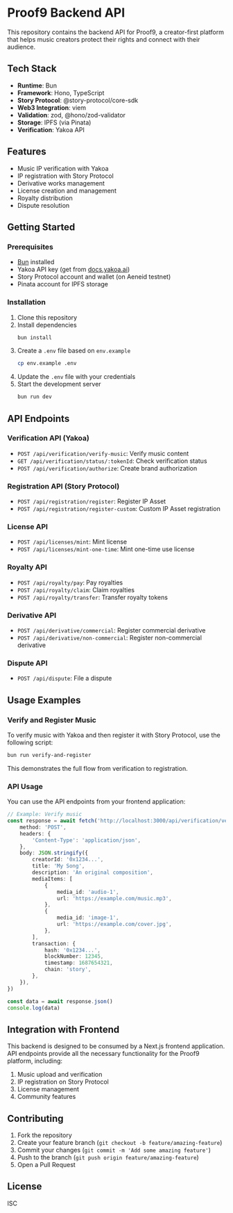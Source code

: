 # Proof9 Backend API

This repository contains the backend API for Proof9, a creator-first platform that helps music creators protect their rights and connect with their audience.

## Tech Stack

-   **Runtime**: Bun
-   **Framework**: Hono, TypeScript
-   **Story Protocol**: @story-protocol/core-sdk
-   **Web3 Integration**: viem
-   **Validation**: zod, @hono/zod-validator
-   **Storage**: IPFS (via Pinata)
-   **Verification**: Yakoa API

## Features

-   Music IP verification with Yakoa
-   IP registration with Story Protocol
-   Derivative works management
-   License creation and management
-   Royalty distribution
-   Dispute resolution

## Getting Started

### Prerequisites

-   [Bun](https://bun.sh/) installed
-   Yakoa API key (get from [docs.yakoa.ai](https://docs.yakoa.ai))
-   Story Protocol account and wallet (on Aeneid testnet)
-   Pinata account for IPFS storage

### Installation

1. Clone this repository
2. Install dependencies
    ```bash
    bun install
    ```
3. Create a `.env` file based on `env.example`
    ```bash
    cp env.example .env
    ```
4. Update the `.env` file with your credentials
5. Start the development server
    ```bash
    bun run dev
    ```

## API Endpoints

### Verification API (Yakoa)

-   `POST /api/verification/verify-music`: Verify music content
-   `GET /api/verification/status/:tokenId`: Check verification status
-   `POST /api/verification/authorize`: Create brand authorization

### Registration API (Story Protocol)

-   `POST /api/registration/register`: Register IP Asset
-   `POST /api/registration/register-custom`: Custom IP Asset registration

### License API

-   `POST /api/licenses/mint`: Mint license
-   `POST /api/licenses/mint-one-time`: Mint one-time use license

### Royalty API

-   `POST /api/royalty/pay`: Pay royalties
-   `POST /api/royalty/claim`: Claim royalties
-   `POST /api/royalty/transfer`: Transfer royalty tokens

### Derivative API

-   `POST /api/derivative/commercial`: Register commercial derivative
-   `POST /api/derivative/non-commercial`: Register non-commercial derivative

### Dispute API

-   `POST /api/dispute`: File a dispute

## Usage Examples

### Verify and Register Music

To verify music with Yakoa and then register it with Story Protocol, use the following script:

```bash
bun run verify-and-register
```

This demonstrates the full flow from verification to registration.

### API Usage

You can use the API endpoints from your frontend application:

```typescript
// Example: Verify music
const response = await fetch('http://localhost:3000/api/verification/verify-music', {
    method: 'POST',
    headers: {
        'Content-Type': 'application/json',
    },
    body: JSON.stringify({
        creatorId: '0x1234...',
        title: 'My Song',
        description: 'An original composition',
        mediaItems: [
            {
                media_id: 'audio-1',
                url: 'https://example.com/music.mp3',
            },
            {
                media_id: 'image-1',
                url: 'https://example.com/cover.jpg',
            },
        ],
        transaction: {
            hash: '0x1234...',
            blockNumber: 12345,
            timestamp: 1687654321,
            chain: 'story',
        },
    }),
})

const data = await response.json()
console.log(data)
```

## Integration with Frontend

This backend is designed to be consumed by a Next.js frontend application. API endpoints provide all the necessary functionality for the Proof9 platform, including:

1. Music upload and verification
2. IP registration on Story Protocol
3. License management
4. Community features

## Contributing

1. Fork the repository
2. Create your feature branch (`git checkout -b feature/amazing-feature`)
3. Commit your changes (`git commit -m 'Add some amazing feature'`)
4. Push to the branch (`git push origin feature/amazing-feature`)
5. Open a Pull Request

## License

ISC
